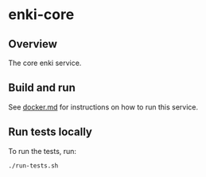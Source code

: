 # enki-core

## Overview

The core enki service.

## Build and run

See [docker.md](../docker.md) for instructions on how to run this service.

## Run tests locally

To run the tests, run:

```bash
./run-tests.sh
```

